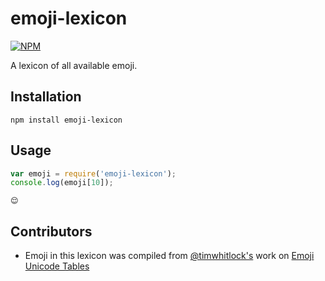 # emoji-lexicon
[![NPM](http://img.shields.io/npm/v/emoji-lexicon.svg?style=flat)](https://www.npmjs.org/package/emoji-lexicon)

A lexicon of all available emoji.

## Installation
```
npm install emoji-lexicon
```

## Usage
```javascript
var emoji = require('emoji-lexicon');
console.log(emoji[10]);
```

```
😌
```

## Contributors
* Emoji in this lexicon was compiled from [@timwhitlock's](https://github.com/timwhitlock) work on [Emoji Unicode Tables
](http://apps.timwhitlock.info/emoji/tables/unicode)
